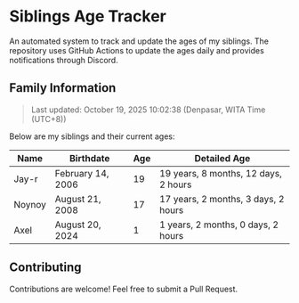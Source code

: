 # Siblings Age Tracker

An automated system to track and update the ages of my siblings. The repository uses GitHub Actions to update the ages daily and provides notifications through Discord.

## Family Information

> Last updated: October 19, 2025 10:02:38 (Denpasar, WITA Time (UTC+8))

Below are my siblings and their current ages:

| Name | Birthdate | Age | Detailed Age |
|------|-----------|-----|-------------|
| Jay-r | February 14, 2006 | 19 | 19 years, 8 months, 12 days, 2 hours |
| Noynoy | August 21, 2008 | 17 | 17 years, 2 months, 3 days, 2 hours |
| Axel | August 20, 2024 | 1 | 1 years, 2 months, 0 days, 2 hours |

## Contributing

Contributions are welcome! Feel free to submit a Pull Request.